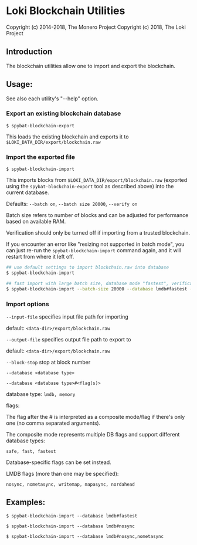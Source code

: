 # Loki Blockchain Utilities

Copyright (c) 2014-2018, The Monero Project
Copyright (c)      2018, The Loki Project

## Introduction

The blockchain utilities allow one to import and export the blockchain.

## Usage:

See also each utility's "--help" option.

### Export an existing blockchain database

`$ spybat-blockchain-export`

This loads the existing blockchain and exports it to `$LOKI_DATA_DIR/export/blockchain.raw`

### Import the exported file

`$ spybat-blockchain-import`

This imports blocks from `$LOKI_DATA_DIR/export/blockchain.raw` (exported using the
`spybat-blockchain-export` tool as described above) into the current database.

Defaults: `--batch on`, `--batch size 20000`, `--verify on`

Batch size refers to number of blocks and can be adjusted for performance based on available RAM.

Verification should only be turned off if importing from a trusted blockchain.

If you encounter an error like "resizing not supported in batch mode", you can just re-run
the `spybat-blockchain-import` command again, and it will restart from where it left off.

```bash
## use default settings to import blockchain.raw into database
$ spybat-blockchain-import

## fast import with large batch size, database mode "fastest", verification off
$ spybat-blockchain-import --batch-size 20000 --database lmdb#fastest --verify off

```

### Import options

`--input-file`
specifies input file path for importing

default: `<data-dir>/export/blockchain.raw`

`--output-file`
specifies output file path to export to

default: `<data-dir>/export/blockchain.raw`

`--block-stop`
stop at block number

`--database <database type>`

`--database <database type>#<flag(s)>`

database type: `lmdb, memory`

flags:

The flag after the # is interpreted as a composite mode/flag if there's only
one (no comma separated arguments).

The composite mode represents multiple DB flags and support different database types:

`safe, fast, fastest`

Database-specific flags can be set instead.

LMDB flags (more than one may be specified):

`nosync, nometasync, writemap, mapasync, nordahead`

## Examples:

```
$ spybat-blockchain-import --database lmdb#fastest

$ spybat-blockchain-import --database lmdb#nosync

$ spybat-blockchain-import --database lmdb#nosync,nometasync
```
